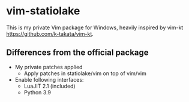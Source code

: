 # vim-statiolake

This is my private Vim package for Windows, heavily inspired by vim-kt
<https://github.com/k-takata/vim-kt>.

## Differences from the official package

- My private patches applied
    - Apply patches in statiolake/vim on top of vim/vim
- Enable following interfaces:
    - LuaJIT 2.1 (included)
    - Python 3.9

